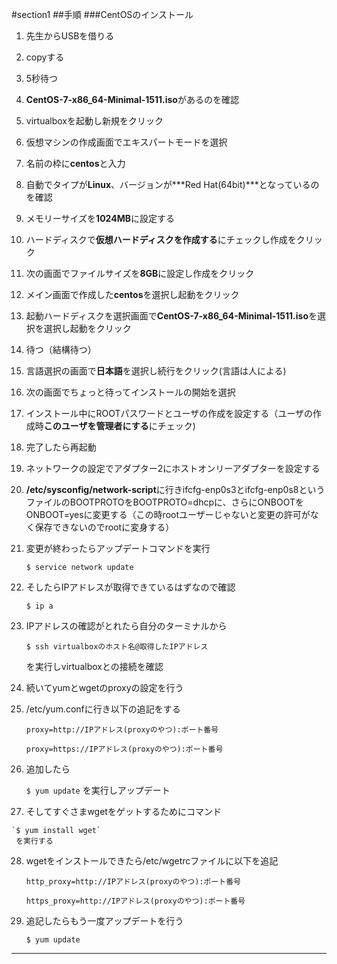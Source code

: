 #section1
##手順
###CentOSのインストール
1. 先生からUSBを借りる

2. copyする

3. 5秒待つ

4. **CentOS-7-x86_64-Minimal-1511.iso**があるのを確認

5. virtualboxを起動し新規をクリック

6. 仮想マシンの作成画面でエキスパートモードを選択

7. 名前の枠に**centos**と入力

8. 自動でタイプが**Linux**、バージョンが***Red Hat(64bit)***となっているのを確認

9. メモリーサイズを**1024MB**に設定する

10. ハードディスクで**仮想ハードディスクを作成する**にチェックし作成をクリック

11. 次の画面でファイルサイズを**8GB**に設定し作成をクリック

12. メイン画面で作成した**centos**を選択し起動をクリック

13. 起動ハードディスクを選択画面で**CentOS-7-x86_64-Minimal-1511.iso**を選択を選択し起動をクリック

14. 待つ（結構待つ）

15. 言語選択の画面で**日本語**を選択し続行をクリック(言語は人による)

16. 次の画面でちょっと待ってインストールの開始を選択

17. インストール中にROOTパスワードとユーザの作成を設定する（ユーザの作成時**このユーザを管理者にする**にチェック)

18. 完了したら再起動

19. ネットワークの設定でアダプター2にホストオンリーアダプターを設定する

20. **/etc/sysconfig/network-script**に行きifcfg-enp0s3とifcfg-enp0s8というファイルのBOOTPROTOをBOOTPROTO=dhcpに、さらにONBOOTをONBOOT=yesに変更する（この時rootユーザーじゃないと変更の許可がなく保存できないのでrootに変身する）

21. 変更が終わったらアップデートコマンドを実行

    ```$ service network update```

22. そしたらIPアドレスが取得できているはずなので確認

    `$ ip a`

23. IPアドレスの確認がとれたら自分のターミナルから    
 
    `$ ssh virtualboxのホスト名@取得したIPアドレス`

    を実行しvirtualboxとの接続を確認

24. 続いてyumとwgetのproxyの設定を行う

25. /etc/yum.confに行き以下の追記をする

    `proxy=http://IPアドレス(proxyのやつ):ポート番号`

    `proxy=https://IPアドレス(proxyのやつ):ポート番号`

26. 追加したら

    `$ yum update`
    を実行しアップデート

27.  そしてすぐさまwgetをゲットするためにコマンド

    `$ yum install wget`
     を実行する

28. wgetをインストールできたら/etc/wgetrcファイルに以下を追記

    `http_proxy=http://IPアドレス(proxyのやつ):ポート番号`

    `https_proxy=http://IPアドレス(proxyのやつ):ポート番号`

29. 追記したらもう一度アップデートを行う

    `$ yum update`


--------------------------------------------------------------------------

 

